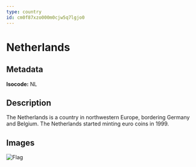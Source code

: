 ```yaml
---
type: country
id: cm0f87xzo000m0cjw5q7lgjo0
---
```


# Netherlands

## Metadata

**Isocode:** NL

## Description

The Netherlands is a country in northwestern Europe, bordering Germany and Belgium. The Netherlands started minting euro coins in 1999.

## Images

![Flag](https://res.cloudinary.com/coinection/image/upload/v1582141076/images/flags/netherlands_m3zemp.png)
